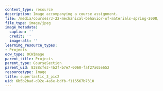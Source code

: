 ```yaml
---
content_type: resource
description: Image accompanying a course assignment.
file: /media/courses/3-22-mechanical-behavior-of-materials-spring-2008/6b5b2badd92e4a6ebdfbf116567b7310_superlastic_3_pic2.jpg
file_type: image/jpeg
image_metadata:
  caption: ''
  credit: ''
  image-alt: ''
learning_resource_types:
- Projects
ocw_type: OCWImage
parent_title: Projects
parent_type: CourseSection
parent_uid: 8388cfe3-4b2f-b7e7-0060-faf27a65e652
resourcetype: Image
title: superlastic_3_pic2
uid: 6b5b2bad-d92e-4a6e-bdfb-f116567b7310
---
```

